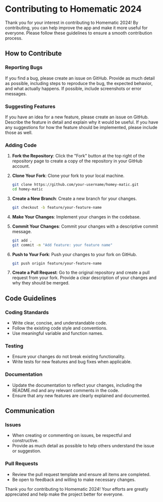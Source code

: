 # Contributing to Homematic 2024

Thank you for your interest in contributing to Homematic 2024! By contributing, you can help improve the app and make it more useful for everyone. Please follow these guidelines to ensure a smooth contribution process.

## How to Contribute

### Reporting Bugs
If you find a bug, please create an issue on GitHub. Provide as much detail as possible, including steps to reproduce the bug, the expected behavior, and what actually happens. If possible, include screenshots or error messages.

### Suggesting Features
If you have an idea for a new feature, please create an issue on GitHub. Describe the feature in detail and explain why it would be useful. If you have any suggestions for how the feature should be implemented, please include those as well.

### Adding Code
1. **Fork the Repository**: Click the "Fork" button at the top right of the repository page to create a copy of the repository in your GitHub account.
   
3. **Clone Your Fork**: Clone your fork to your local machine.
   ```bash
   git clone https://github.com/your-username/homey-matic.git
   cd homey-matic
   
4. **Create a New Branch**: Create a new branch for your changes.
   ```bash
   git checkout -b feature/your-feature-name
   
5. **Make Your Changes**: Implement your changes in the codebase.
   
7. **Commit Your Changes**: Commit your changes with a descriptive commit message.
   ```bash
   git add .
   git commit -m "Add feature: your feature name"
   
8. **Push to Your Fork**: Push your changes to your fork on GitHub.
   ```bash
   git push origin feature/your-feature-name
   
9. **Create a Pull Request**: Go to the original repository and create a pull request from your fork. Provide a clear description of your changes and why they should be merged.

## Code Guidelines

### Coding Standards
- Write clear, concise, and understandable code.
- Follow the existing code style and conventions.
- Use meaningful variable and function names.

### Testing
- Ensure your changes do not break existing functionality.
- Write tests for new features and bug fixes when applicable.

### Documentation
- Update the documentation to reflect your changes, including the README.md and any relevant comments in the code.
- Ensure that any new features are clearly explained and documented.

## Communication

### Issues
- When creating or commenting on issues, be respectful and constructive.
- Provide as much detail as possible to help others understand the issue or suggestion.

### Pull Requests
- Review the pull request template and ensure all items are completed.
- Be open to feedback and willing to make necessary changes.


Thank you for contributing to Homematic 2024! Your efforts are greatly appreciated and help make the project better for everyone.
